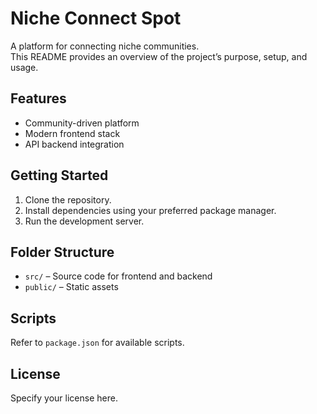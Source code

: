 # Niche Connect Spot

A platform for connecting niche communities.  
This README provides an overview of the project’s purpose, setup, and usage.

## Features
- Community-driven platform
- Modern frontend stack
- API backend integration

## Getting Started
1. Clone the repository.
2. Install dependencies using your preferred package manager.
3. Run the development server.

## Folder Structure
- `src/` – Source code for frontend and backend
- `public/` – Static assets

## Scripts
Refer to `package.json` for available scripts.

## License
Specify your license here.